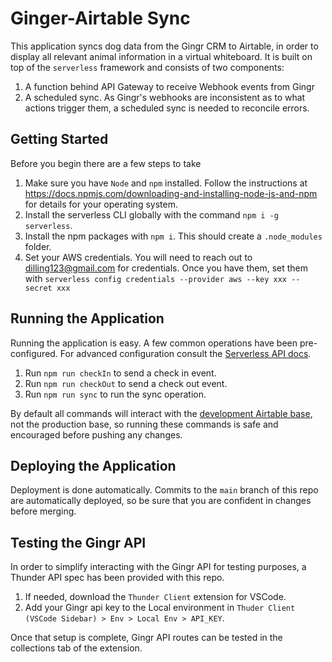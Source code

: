 # Ginger-Airtable Sync
This application syncs dog data from the Gingr CRM to Airtable, in order to display all relevant animal information in a virtual whiteboard. It is built on top of the `serverless` framework and consists of two components:

1. A function behind API Gateway to receive Webhook events from Gingr
1. A scheduled sync. As Gingr's webhooks are inconsistent as to what actions trigger them, a scheduled sync is needed to reconcile errors.

## Getting Started
Before you begin there are a few steps to take

1. Make sure you have `Node` and `npm` installed. Follow the instructions at https://docs.npmjs.com/downloading-and-installing-node-js-and-npm for details for your operating system.
1. Install the serverless CLI globally with the command `npm i -g serverless`.
1. Install the npm packages with `npm i`. This should create a `.node_modules` folder.
1. Set your AWS credentials. You will need to reach out to dilling123@gmail.com for credentials. Once you have them, set them with `serverless config credentials --provider aws --key xxx --secret xxx`


## Running the Application
Running the application is easy. A few common operations have been pre-configured. For advanced configuration consult the [Serverless API docs](https://www.serverless.com/framework/docs).

1. Run `npm run checkIn` to send a check in event.
1. Run `npm run checkOut` to send a check out event.
1. Run `npm run sync` to run the sync operation.

By default all commands will interact with the [development Airtable base](https://airtable.com/appkIVEko9VyjkIVP/tbl4s792KJxUWCmEJ/viwOyF7PhkNL4emJT?blocks=hide), not the production base, so running these commands is safe and encouraged before pushing any changes.

## Deploying the Application
Deployment is done automatically. Commits to the `main` branch of this repo are automatically deployed, so be sure that you are confident in changes before merging.

## Testing the Gingr API
In order to simplify interacting with the Gingr API for testing purposes, a Thunder API spec has been provided with this repo.

1. If needed, download the `Thunder Client` extension for VSCode.
1. Add your Gingr api key to the Local environment in `Thuder Client (VSCode Sidebar) > Env > Local Env > API_KEY`.

Once that setup is complete, Gingr API routes can be tested in the collections tab of the extension.

